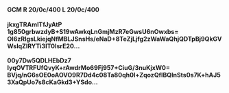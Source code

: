 #### GCM R 20/0c/400 L 20/0c/400
**jkxgTRAmITfJyAtP**<br/>**1g850grbwzdyB+S19wAwkqLnGmjMzR7eGwsU6nOwxbs=**<br/>**OI6zRlgsLkiejqNfMBLJSnsHs/eNaD+8TeZjLjfg2zWaWaQhjQDTpBj9QkGVWslqZIRYTi3IT0IsrE20...**<br/><br/>
**00y7Dw5QDLHEbDz7**<br/>**IyqOVTRFUfQvyK+rAwdrMo69Fj957+CiuG/3nuKjxW0=**<br/>**BVjq/nG6sOE0oAOVO9R7Dd4c08Ta80qh0l+ZqozQfIBQlnSts0s7K+hAJ53XaQpUo7s8cKaGkd3+YSdo...**